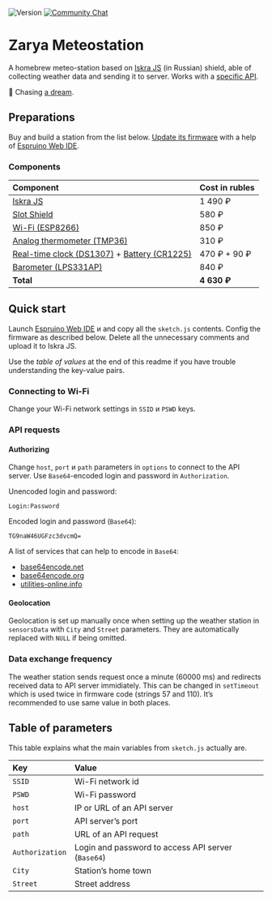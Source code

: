 ![Version](https://img.shields.io/badge/version-0.2.1-brightgreen.svg?style=flat-square)
[![Community Chat](https://img.shields.io/badge/Community-Chat-blueChat?style=flat-square&logo=telegram)](https://t.me/codeque)

# Zarya Meteostation

A homebrew meteo-station based on [Iskra JS](http://wiki.amperka.ru/js:iskra_js) (in Russian) shield, able of collecting weather data and sending it to server. Works with a [specific API](https://github.com/boboshko/Meteostations-API).

💫 Chasing [a dream](https://www.facebook.com/onlysemeon/posts/582696555261097).

## Preparations

Buy and build a station from the list below. [Update its firmware](http://wiki.amperka.ru/js:ide#обновление_прошивки) with a help of [Espruino Web IDE](https://www.espruino.com/ide/).

### Components
| Component                                                                                                                       |   Cost in rubles   |
|:--------------------------------------------------------------------------------------------------------------------------------|:-------------------|
| [Iskra JS](http://amperka.ru/product/iskra-js)                                                                                  | 1 490 ₽            |
| [Slot Shield](http://amperka.ru/product/arduino-troyka-slot-shield)                                                             | 580 ₽              |
| [Wi-Fi (ESP8266)](http://amperka.ru/product/troyka-wi-fi)                                                                       | 850 ₽              |
| [Analog thermometer (TMP36)](http://amperka.ru/product/troyka-temperature-sensor)                                               | 310 ₽              |
| [Real-time clock (DS1307)](http://amperka.ru/product/troyka-rtc) + [Battery (CR1225)](http://amperka.ru/product/battery-cr1225) | 470 ₽ + 90 ₽       |
| [Barometer (LPS331AP)](http://amperka.ru/product/troyka-barometer)                                                              | 840 ₽              |
| **Total**                                                                                                                       | **4 630 ₽**        |


## Quick start

Launch [Espruino Web IDE](https://chrome.google.com/webstore/detail/espruino-web-ide/bleoifhkdalbjfbobjackfdifdneehpo) и and copy all the `sketch.js` contents. Config the firmware as described below. Delete all the unnecessary comments and upload it to Iskra JS.

Use the *table of values* at the end of this readme if you have trouble understanding the key-value pairs.

### Connecting to Wi-Fi

Change your Wi-Fi network settings in `SSID` и `PSWD` keys.

### API requests

#### Authorizing

Change `host`, `port` и `path` parameters in `options` to connect to the API server. Use `Base64`-encoded login and password in `Authorization`.

Unencoded login and password:

```
Login:Password
```

Encoded login and password (`Base64`):

```
TG9naW46UGFzc3dvcmQ=
```
A list of services that can help to encode in `Base64`:

* [base64encode.net](https://www.base64encode.net/)
* [base64encode.org](https://www.base64encode.org/)
* [utilities-online.info](http://www.utilities-online.info/base64/)

#### Geolocation

Geolocation is set up manually once when setting up the weather station in `sensorsData` with `City` and `Street` parameters. They are automatically replaced with `NULL` if being omitted.

### Data exchange frequency

The weather station sends request once a minute (60000 ms) and redirects received data to API server immidiately. This can be changed in `setTimeout` which is used twice in firmware code (strings 57 and 110). It’s recommended to use same value in both places.

## Table of parameters

This table explains what the main variables from `sketch.js` actually are.

| Key             | Value                                              |
|:----------------|:---------------------------------------------------|
| `SSID`          | Wi-Fi network id                                   |
| `PSWD`          | Wi-Fi password                                     |
| `host`          | IP or URL of an API server                         |
| `port`          | API server’s port                                  |
| `path`          | URL of an API request                              |
| `Authorization` | Login and password to access API server (`Base64`) |
| `City`          | Station’s home town                                |
| `Street`        | Street address                                     |
